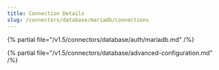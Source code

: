 ```yaml
---
title: Connection Details
slug: /connectors/database/mariadb/connections
---
```


{% partial file="/v1.5/connectors/database/auth/mariadb.md" /%}

{% partial file="/v1.5/connectors/database/advanced-configuration.md" /%}
